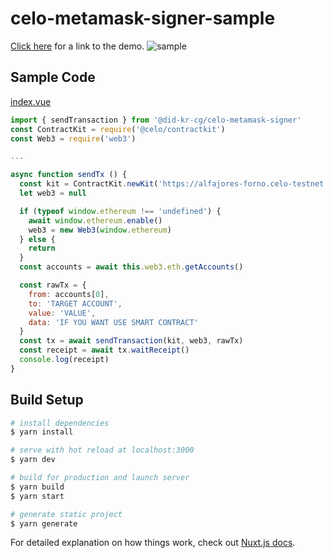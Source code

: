 # celo-metamask-signer-sample
[Click here](https://daoauth.github.io/celo-metamask-signer-sample/) for a link to the demo.
![sample](https://user-images.githubusercontent.com/57783762/93460539-50505b00-f91e-11ea-82f7-274c146e2775.gif)

## Sample Code
[index.vue](https://github.com/daoauth/celo-metamask-signer-sample/blob/master/pages/index.vue)
```javascript
import { sendTransaction } from '@did-kr-cg/celo-metamask-signer'
const ContractKit = require('@celo/contractkit')
const Web3 = require('web3')

...

async function sendTx () {
  const kit = ContractKit.newKit('https://alfajores-forno.celo-testnet.org')
  let web3 = null

  if (typeof window.ethereum !== 'undefined') {
    await window.ethereum.enable()
    web3 = new Web3(window.ethereum)
  } else {
    return
  }
  const accounts = await this.web3.eth.getAccounts()

  const rawTx = {
    from: accounts[0],
    to: 'TARGET ACCOUNT',
    value: 'VALUE',
    data: 'IF YOU WANT USE SMART CONTRACT'
  }
  const tx = await sendTransaction(kit, web3, rawTx)
  const receipt = await tx.waitReceipt()
  console.log(receipt)
}
```

## Build Setup

```bash
# install dependencies
$ yarn install

# serve with hot reload at localhost:3000
$ yarn dev

# build for production and launch server
$ yarn build
$ yarn start

# generate static project
$ yarn generate
```

For detailed explanation on how things work, check out [Nuxt.js docs](https://nuxtjs.org).

